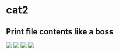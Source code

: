 <h1>cat2</h1>
<h2>Print file contents like a boss</h2>

<img src="https://i.ibb.co/XFgv40n/Screen-Shot-2018-12-01-at-21-50-08.png">
<img src="https://i.ibb.co/qJYt2nH/Screen-Shot-2018-12-01-at-21-50-45.png">
<img src="https://i.ibb.co/hCRcTsv/Screen-Shot-2018-12-01-at-21-55-05.png">
<img src="https://i.ibb.co/FVXJNQ6/Screen-Shot-2018-12-01-at-21-55-18.png">